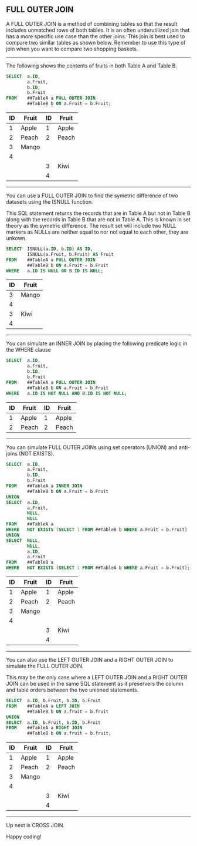 ## FULL OUTER JOIN

A FULL OUTER JOIN is a method of combining tables so that the result includes unmatched rows of both tables. It is an often underutilized join that has a more specific use case than the other joins.  This join is best used to compare two similar tables as shown below.  Remember to use this type of join when you want to compare two shopping baskets.

----

The following shows the contents of fruits in both Table A and Table B.

```sql
SELECT  a.ID,
        a.Fruit,
        b.ID,
        b.Fruit
FROM    ##TableA a FULL OUTER JOIN
        ##TableB b ON a.Fruit = b.Fruit;
```

| ID     | Fruit  | ID     | Fruit  |
|--------|--------|--------|--------|
| 1      | Apple  | 1      | Apple  |
| 2      | Peach  | 2      | Peach  |
| 3      | Mango  | <NULL> | <NULL> |
| 4      | <NULL> | <NULL> | <NULL> |
| <NULL> | <NULL> | 3      | Kiwi   |
| <NULL> | <NULL> | 4      | <NULL> |

---
  
You can use a FULL OUTER JOIN to find the symetric difference of two datasets using the ISNULL function.

This SQL statement returns the records that are in Table A but not in Table B along with the records in Table B that are not in Table A.  This is known in set theory as the symetric difference.  The result set will include two NULL markers as NULLs are neither equal to nor not equal to each other, they are unkown.
 
```sql 
SELECT  ISNULL(a.ID, b.ID) AS ID,
        ISNULL(a.Fruit, b.Fruit) AS Fruit
FROM    ##TableA a FULL OUTER JOIN
        ##TableB b ON a.Fruit = b.Fruit
WHERE   a.ID IS NULL OR B.ID IS NULL;
```
  
|   ID   | Fruit  |
|--------|--------|
| 3      | Mango  |
| 4      | <NULL> |
| 3      | Kiwi   |
| 4      | <NULL> |
  
---
  
You can simulate an INNER JOIN by placing the following predicate logic in the WHERE clause
  
```sql
SELECT  a.ID,
        a.Fruit,
        b.ID,
        b.Fruit
FROM    ##TableA a FULL OUTER JOIN
        ##TableB b ON a.Fruit = b.Fruit
WHERE   a.ID IS NOT NULL AND B.ID IS NOT NULL;
```

| ID | Fruit | ID | Fruit |
|----|-------|----|-------|
|  1 | Apple |  1 | Apple |
|  2 | Peach |  2 | Peach |

---

You can simulate FULL OUTER JOINs using set operators (UNION) and anti-joins (NOT EXISTS).
        
```sql
SELECT  a.ID,
        a.Fruit,
        b.ID,
        b.Fruit
FROM    ##TableA a INNER JOIN
        ##TableB b ON a.Fruit = b.Fruit
UNION
SELECT  a.ID,
        a.Fruit,
        NULL,
        NULL
FROM    ##TableA a
WHERE   NOT EXISTS (SELECT 1 FROM ##TableB b WHERE a.Fruit = b.Fruit)
UNION
SELECT  NULL,
        NULL,
        a.ID,
        a.Fruit
FROM    ##TableB a
WHERE   NOT EXISTS (SELECT 1 FROM ##TableA b WHERE a.Fruit = b.Fruit); 
```        
 
| ID     | Fruit  | ID     | Fruit  |
|--------|--------|--------|--------|
| 1      | Apple  | 1      | Apple  |
| 2      | Peach  | 2      | Peach  |
| 3      | Mango  | <NULL> | <NULL> |
| 4      | <NULL> | <NULL> | <NULL> |
| <NULL> | <NULL> | 3      | Kiwi   |
| <NULL> | <NULL> | 4      | <NULL> |

---

You can also use the LEFT OUTER JOIN and a RIGHT OUTER JOIN to simulate the FULL OUTER JOIN.
        
This may be the only case where a LEFT OUTER JOIN and a RIGHT OUTER JOIN can be used in the same SQL statement as it preservers the column and table orders between the two unioned statements.
     
```sql
SELECT  a.ID, b.Fruit, b.ID, b.Fruit
FROM    ##TableA a LEFT JOIN 
        ##TableB b ON a.fruit = b.fruit
UNION
SELECT  a.ID, b.Fruit, b.ID, b.Fruit
FROM    ##TableA a RIGHT JOIN 
        ##TableB b ON a.fruit = b.fruit;
```

| ID     | Fruit  | ID     | Fruit  |
|--------|--------|--------|--------|
| 1      | Apple  | 1      | Apple  |
| 2      | Peach  | 2      | Peach  |
| 3      | Mango  | <NULL> | <NULL> |
| 4      | <NULL> | <NULL> | <NULL> |
| <NULL> | <NULL> | 3      | Kiwi   |
| <NULL> | <NULL> | 4      | <NULL> |
        
---        
Up next is CROSS JOIN.
  
Happy coding!
